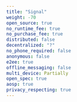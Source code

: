 ```yaml
---
title: "Signal"
weight: -70
open_source: true
no_runtime_fee: true
no_purchase_fee: true
distributed: false
decentralized: "?"
no_phone_required: false
anonymous: false
e2ee: true
offline_messaging: false
multi_device: Partially
open_spec: true
aosp: true
privacy_respecting: true
---
```


